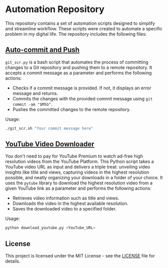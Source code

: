 # Automation Repository

This repository contains a set of automation scripts designed to simplify and streamline workflow. These scripts were created to automate a specific problem in my digital
life. The repository includes the following files:

## [Auto-commit and Push](git_scr.sh)

`git_scr.py` is a bash script that automates the process of committing changes to a Git repository and pushing them to a remote repository. It accepts a commit message as a 
parameter and performs the following actions:

- Checks if a commit message is provided. If not, it displays an error message and returns.
- Commits the changes with the provided commit message using `git commit -am "$MSG"`.
- Pushes the committed changes to the remote repository.

Usage:

```bash
./git_scr.sh "Your commit message here"
```

## [YouTube Video Downloader](yt_downloader.py)

You don't need to pay for YouTube Premium to watch ad-free high resolution videos from the YouTube Platform. This Python script takes a YouTube video URL as input and delivers a triple treat: unveiling video insights like title and views, capturing videos in the highest resolution possible, and neatly organizing your downloads in a folder of your choice. It uses the `pytube` library to download the highest resolution video from a given YouTube link as a 
parameter and performs the following actions:

- Retrieves video information such as title and views.
- Downloads the video in the highest available resolution.
- Saves the downloaded video to a specified folder.

Usage:

```bash
python download_youtube.py <YouTube_URL>
```

## License

This project is licensed under the MIT License - see the [LICENSE](LICENSE) file for details.
